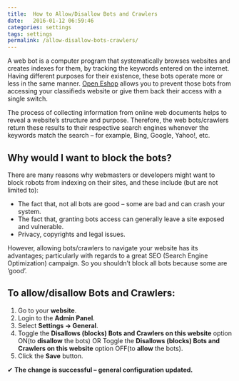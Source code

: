 ```yaml
---
title:  How to Allow/Disallow Bots and Crawlers
date:   2016-01-12 06:59:46
categories: settings
tags: settings
permalink: /allow-disallow-bots-crawlers/
---
```

A web bot is a computer program that systematically browses websites and creates indexes for them, by tracking the keywords entered on the internet. Having different purposes for their existence, these bots operate more or less in the same manner. [Open Eshop](http://open-eshop.com/) allows you to prevent those bots from accessing your classifieds website or give them back their access with a single switch.

The process of collecting information from online web documents helps to reveal a website’s structure and purpose. Therefore, the web bots/crawlers return these results to their respective search engines whenever the keywords match the search – for example, Bing, Google, Yahoo!, etc.

## Why would I want to block the bots?

There are many reasons why webmasters or developers might want to block robots from indexing on their sites, and these include (but are not limited to):

+ The fact that, not all bots are good – some are bad and can crash your system.
+ The fact that, granting bots access can generally leave a site exposed and vulnerable.
+ Privacy, copyrights and legal issues.

However, allowing bots/crawlers to navigate your website has its advantages; particularly with regards to a great SEO (Search Engine Optimization) campaign. So you shouldn’t block all bots because some are ‘good’.

## To allow/disallow Bots and Crawlers:

1. Go to your **website**.
2. Login to the **Admin Panel**.
3. Select **Settings -> General**.
4. Toggle the **Disallows (blocks) Bots and Crawlers on this website** option ON(to **disallow** the bots)
  OR
  Toggle the **Disallows (blocks) Bots and Crawlers on this website** option OFF(to **allow** the bots).
5. Click the **Save** button.

✔ **The change is successful – general configuration updated.**

